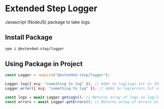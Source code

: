 # Extended Step Logger

Javascript (NodeJS) package to take logs.

## Install Package

```bash
npm i @extended-step/logger
```

## Using Package in Project

```javascript
const Logger = require("@extended-step/logger");

Logger.log({ msg: "something to log" }); // Adds to log/logs.txt in JSON format
Logger.error({ msg: "something to log" }); // Adds to log/errors.txt in JSON format

const logs = await Logger.getLogs(); // Returns array of logs in log/logs.txt
const errors = await Logger.getErrors(); // Returns array of errors in log/errors.txt
```
